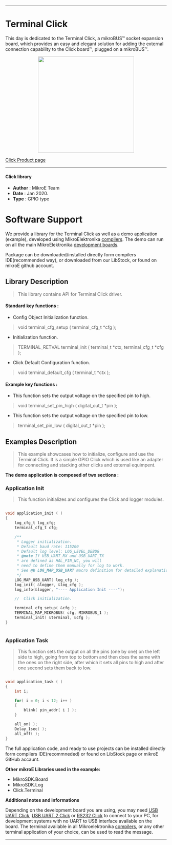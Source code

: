 
---
# Terminal Click

This day is dedicated to the Terminal Click, a mikroBUS™ socket expansion board, which provides an easy and elegant solution for adding the external connection capability to the Click board™, plugged on a mikroBUS™.

<p align="center">
  <img src="https://download.mikroe.com/images/click_for_ide/terminal_click.png" height=300px>
</p>

[Click Product page](https://www.mikroe.com/terminal-click)

---

#### Click library 

- **Author**        : MikroE Team
- **Date**          : Jan 2020.
- **Type**          : GPIO type

# Software Support

We provide a library for the Terminal Click 
as well as a demo application (example), developed using MikroElektronika 
[compilers](https://shop.mikroe.com/compilers). 
The demo can run on all the main MikroElektronika [development boards](https://shop.mikroe.com/development-boards).

Package can be downloaded/installed directly form compilers IDE(recommended way), or downloaded from our LibStock, or found on mikroE github account. 

## Library Description

> This library contains API for Terminal Click driver.

#### Standard key functions :

- Config Object Initialization function.
> void terminal_cfg_setup ( terminal_cfg_t *cfg ); 
 
- Initialization function.
> TERMINAL_RETVAL terminal_init ( terminal_t *ctx, terminal_cfg_t *cfg );

- Click Default Configuration function.
> void terminal_default_cfg ( terminal_t *ctx );


#### Example key functions :

- This function sets the output voltage on the specified pin to high.
> void terminal_set_pin_high ( digital_out_t *pin );
 
- This function sets the output voltage on the specified pin to low.
> terminal_set_pin_low ( digital_out_t *pin );

## Examples Description

> This example showcases how to initialize, configure and use the Terminal Click. It is a simple
  GPIO Click which is used like an adapter for connecting and stacking other clicks and external
  equimpent. 

**The demo application is composed of two sections :**

### Application Init 

> This function initializes and configures the Click and logger modules.

```c

void application_init ( )
{
    log_cfg_t log_cfg;
    terminal_cfg_t cfg;

    /** 
     * Logger initialization.
     * Default baud rate: 115200
     * Default log level: LOG_LEVEL_DEBUG
     * @note If USB_UART_RX and USB_UART_TX 
     * are defined as HAL_PIN_NC, you will 
     * need to define them manually for log to work. 
     * See @b LOG_MAP_USB_UART macro definition for detailed explanation.
     */
    LOG_MAP_USB_UART( log_cfg );
    log_init( &logger, &log_cfg );
    log_info(&logger, "---- Application Init ----");

    //  Click initialization.

    terminal_cfg_setup( &cfg );
    TERMINAL_MAP_MIKROBUS( cfg, MIKROBUS_1 );
    terminal_init( &terminal, &cfg );
}
  
```

### Application Task

> This function sets the output on all the pins (one by one) on the left side to high, going
  from top to bottom and then does the same with the ones on the right side, after which it 
  sets all pins to high and after one second sets them back to low.

```c

void application_task ( )
{
    int i;

    for( i = 0; i < 12; i++ )
    {
        blink( pin_addr[ i ] );
    }

    all_on( );
    Delay_1sec( );
    all_off( );
} 

``` 

The full application code, and ready to use projects can be  installed directly form compilers IDE(recommneded) or found on LibStock page or mikroE GitHub accaunt.

**Other mikroE Libraries used in the example:** 

- MikroSDK.Board
- MikroSDK.Log
- Click.Terminal

**Additional notes and informations**

Depending on the development board you are using, you may need 
[USB UART Click](https://shop.mikroe.com/usb-uart-click), 
[USB UART 2 Click](https://shop.mikroe.com/usb-uart-2-click) or 
[RS232 Click](https://shop.mikroe.com/rs232-click) to connect to your PC, for 
development systems with no UART to USB interface available on the board. The 
terminal available in all Mikroelektronika 
[compilers](https://shop.mikroe.com/compilers), or any other terminal application 
of your choice, can be used to read the message.

---
